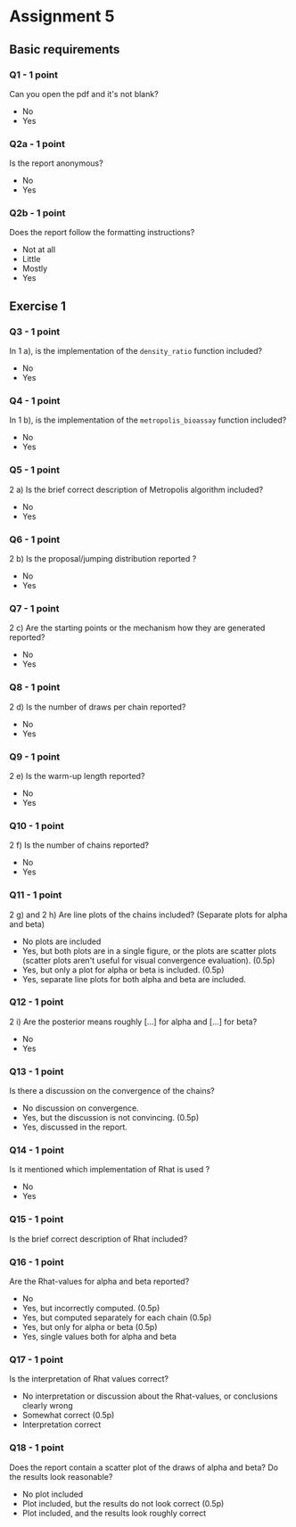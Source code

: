 # Assignment 5

## Basic requirements

### Q1 - 1 point
Can you open the pdf and it's not blank?

- No
- Yes

### Q2a - 1 point

Is the report anonymous?

- No
- Yes

### Q2b - 1 point
Does the report follow the formatting instructions?

- Not at all
- Little
- Mostly
- Yes

## Exercise 1

### Q3 - 1 point

In 1 a), is the implementation of the `density_ratio` function included?

- No
- Yes

### Q4 - 1 point

In 1 b), is the implementation of the `metropolis_bioassay` function included?

- No
- Yes

### Q5 - 1 point

2 a) Is the brief correct description of Metropolis algorithm included? 

- No
- Yes

### Q6 - 1 point

2 b) Is the proposal/jumping distribution reported ?

- No
- Yes

### Q7 - 1 point

2 c) Are the starting points or the mechanism how they are generated reported?

- No
- Yes


### Q8 - 1 point

2 d) Is the number of draws per chain reported?

- No
- Yes


### Q9 - 1 point

2 e) Is the warm-up length reported?

- No
- Yes

### Q10 - 1 point

2 f) Is the number of chains reported?

- No
- Yes

### Q11 - 1 point

2 g) and 2 h) Are line plots of the chains included? (Separate plots for alpha and beta)

- No plots are included
- Yes, but both plots are in a single figure, or the plots are scatter plots (scatter plots aren't useful for visual convergence evaluation). (0.5p)
- Yes, but only a plot for alpha or beta is included. (0.5p)
- Yes, separate line plots for both alpha and beta are included.

### Q12 - 1 point

2 i) Are the posterior means roughly [...] for alpha and [...] for beta?
- No
- Yes

### Q13 - 1 point

Is there a discussion on the convergence of the chains? 

- No discussion on convergence.
- Yes, but the discussion is not convincing. (0.5p)
- Yes, discussed in the report.

### Q14 - 1 point

Is it mentioned which implementation of Rhat is used ?

- No
- Yes


### Q15 - 1 point

Is the brief correct description of Rhat included? 

### Q16 - 1 point

Are the Rhat-values for alpha and beta reported?

- No
- Yes, but incorrectly computed. (0.5p)
- Yes, but computed separately for each chain (0.5p)
- Yes, but only for alpha or beta (0.5p)
- Yes, single values both for alpha and beta

### Q17 - 1 point

Is the interpretation of Rhat values correct?

- No interpretation or discussion about the Rhat-values, or conclusions clearly wrong
- Somewhat correct (0.5p)
- Interpretation correct

### Q18 - 1 point

Does the report contain a scatter plot of the draws of alpha and beta? Do the results look reasonable?

- No plot included
- Plot included, but the results do not look correct (0.5p)
- Plot included, and the results look roughly correct


